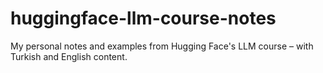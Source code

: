 # huggingface-llm-course-notes
My personal notes and examples from Hugging Face's LLM course – with Turkish and English content.
